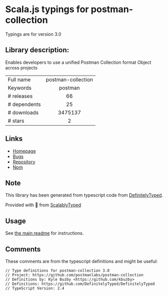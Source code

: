 
# Scala.js typings for postman-collection

Typings are for version 3.0

## Library description:
Enables developers to use a unified Postman Collection format Object across projects

|                    |                 |
| ------------------ | :-------------: |
| Full name          | postman-collection |
| Keywords           | postman |
| # releases         | 66 |
| # dependents       | 25 |
| # downloads        | 3475137 |
| # stars            | 2 |

## Links
- [Homepage](https://github.com/postmanlabs/postman-collection#readme)
- [Bugs](https://github.com/postmanlabs/postman-collection/issues)
- [Repository](https://github.com/postmanlabs/postman-collection)
- [Npm](https://www.npmjs.com/package/postman-collection)
    


## Note
This library has been generated from typescript code from [DefinitelyTyped](https://definitelytyped.org).

Provided with :purple_heart: from [ScalablyTyped](https://github.com/oyvindberg/ScalablyTyped)

## Usage
See [the main readme](../../readme.md) for instructions.

## Comments

These comments are from the typescript definitions and might be useful:
```
// Type definitions for postman-collection 3.0
// Project: https://github.com/postmanlabs/postman-collection
// Definitions by: Kyle Buzby <https://github.com/kbuzby>
// Definitions: https://github.com/DefinitelyTyped/DefinitelyTyped
// TypeScript Version: 2.4

```

